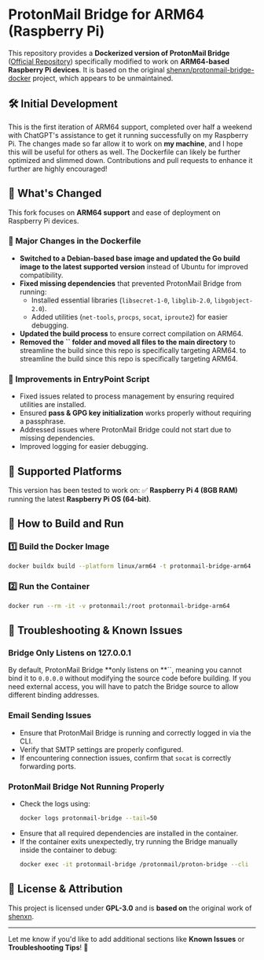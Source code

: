 # ProtonMail Bridge for ARM64 (Raspberry Pi)

This repository provides a **Dockerized version of ProtonMail Bridge** ([Official Repository](https://github.com/ProtonMail/proton-bridge)) specifically modified to work on **ARM64-based Raspberry Pi devices**. It is based on the original [shenxn/protonmail-bridge-docker](https://github.com/shenxn/protonmail-bridge-docker) project, which appears to be unmaintained.

## 🛠️ Initial Development

This is the first iteration of ARM64 support, completed over half a weekend with ChatGPT's assistance to get it running successfully on my Raspberry Pi. The changes made so far allow it to work on **my machine**, and I hope this will be useful for others as well. The Dockerfile can likely be further optimized and slimmed down. Contributions and pull requests to enhance it further are highly encouraged!

## 🚀 What's Changed

This fork focuses on **ARM64 support** and ease of deployment on Raspberry Pi devices.

### **🔹 Major Changes in the Dockerfile**

- **Switched to a Debian-based base image and updated the Go build image to the latest supported version** instead of Ubuntu for improved compatibility.
- **Fixed missing dependencies** that prevented ProtonMail Bridge from running:
  - Installed essential libraries (`libsecret-1-0`, `libglib-2.0`, `libgobject-2.0`).
  - Added utilities (`net-tools`, `procps`, `socat`, `iproute2`) for easier debugging.
- **Updated the build process** to ensure correct compilation on ARM64.
- **Removed the **``** folder and moved all files to the main directory** to streamline the build since this repo is specifically targeting ARM64. to streamline the build since this repo is specifically targeting ARM64.

### **🔹 Improvements in EntryPoint Script**

- Fixed issues related to process management by ensuring required utilities are installed.
- Ensured **pass & GPG key initialization** works properly without requiring a passphrase.
- Addressed issues where ProtonMail Bridge could not start due to missing dependencies.
- Improved logging for easier debugging.

## 📌 Supported Platforms

This version has been tested to work on: ✅ **Raspberry Pi 4 (8GB RAM)** running the latest **Raspberry Pi OS (64-bit)**.

## 🚀 How to Build and Run

### **1️⃣ Build the Docker Image**

```sh
docker buildx build --platform linux/arm64 -t protonmail-bridge-arm64 .
```

### **2️⃣ Run the Container**

```sh
docker run --rm -it -v protonmail:/root protonmail-bridge-arm64
```

## 🔧 Troubleshooting & Known Issues

### **Bridge Only Listens on 127.0.0.1**

By default, ProtonMail Bridge **only listens on **``, meaning you cannot bind it to `0.0.0.0` without modifying the source code before building. If you need external access, you will have to patch the Bridge source to allow different binding addresses.

### **Email Sending Issues**

- Ensure that ProtonMail Bridge is running and correctly logged in via the CLI.
- Verify that SMTP settings are properly configured.
- If encountering connection issues, confirm that `socat` is correctly forwarding ports.

### **ProtonMail Bridge Not Running Properly**

- Check the logs using:
  ```sh
  docker logs protonmail-bridge --tail=50
  ```
- Ensure that all required dependencies are installed in the container.
- If the container exits unexpectedly, try running the Bridge manually inside the container to debug:
  ```sh
  docker exec -it protonmail-bridge /protonmail/proton-bridge --cli
  ```

## 📜 License & Attribution

This project is licensed under **GPL-3.0** and is **based on** the original work of [shenxn](https://github.com/shenxn/protonmail-bridge-docker).

---

Let me know if you'd like to add additional sections like **Known Issues** or **Troubleshooting Tips**! 🚀

